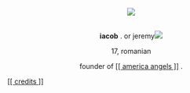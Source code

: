 
<p align = center><img src="https://i.postimg.cc/R0qg57WG/gnfs.jpg">
<br>
<br>
<p align = center> <strong>iacob</strong> . or jeremy<img src="https://pixelbank.neocities.org/decome/space%20and%20skies/c06b5a81.gif">
<p align = center> 17, romanian
<p align = center>founder of <a href="https://aangels.neocities.org">[[ america angels ]]</a> .

<a href="https://twitter.com/Kauwo_/status/1631151650634080257">[[ credits ]]</a>
